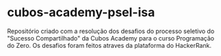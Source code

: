 # cubos-academy-psel-isa

Repositório criado com a resolução dos desafios do processo seletivo do "Sucesso Compartilhado" da Cubos Academy para o curso Programação do Zero. Os desafios foram feitos atraves
da plataforma do HackerRank.
